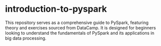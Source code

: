 # introduction-to-pyspark
This repository serves as a comprehensive guide to PySpark, featuring theory and exercises sourced from DataCamp. It is designed for beginners looking to understand the fundamentals of PySpark and its applications in big data processing.
